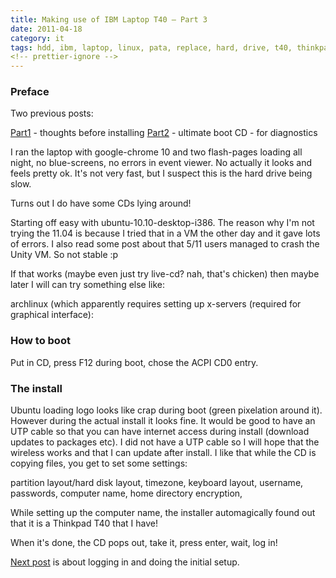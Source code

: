 ```yaml
---
title: Making use of IBM Laptop T40 – Part 3
date: 2011-04-18
category: it
tags: hdd, ibm, laptop, linux, pata, replace, hard, drive, t40, thinkpad, ultimatebootcd
<!-- prettier-ignore -->
---
```


### Preface

Two previous posts:

[Part1](https://www.guldmyr.com/making-use-of-ibm-laptop-t40-part-1/ "PART1") -
thoughts before installing
[Part2](https://www.guldmyr.com/making-use-of-ibm-laptop-t40-%E2%80%93-part-2/ "par2") -
ultimate boot CD - for diagnostics

I ran the laptop with google-chrome 10 and two flash-pages loading all night, no
blue-screens, no errors in event viewer. No actually it looks and feels pretty
ok. It's not very fast, but I suspect this is the hard drive being slow.

Turns out I do have some CDs lying around!

Starting off easy with ubuntu-10.10-desktop-i386. The reason why I'm not trying
the 11.04 is because I tried that in a VM the other day and it gave lots of
errors. I also read some post about that 5/11 users managed to crash the Unity
VM. So not stable :p

If that works (maybe even just try live-cd? nah, that's chicken) then maybe
later I will can try something else like:

archlinux (which apparently requires setting up x-servers (required for
graphical interface):

### How to boot

Put in CD, press F12 during boot, chose the ACPI CD0 entry.

### The install

Ubuntu loading logo looks like crap during boot (green pixelation around it).
However during the actual install it looks fine. It would be good to have an UTP
cable so that you can have internet access during install (download updates to
packages etc). I did not have a UTP cable so I will hope that the wireless works
and that I can update after install. I like that while the CD is copying files,
you get to set some settings:

partition layout/hard disk layout, timezone, keyboard layout, username,
passwords, computer name, home directory encryption,

While setting up the computer name, the installer automagically found out that
it is a Thinkpad T40 that I have!

When it's done, the CD pops out, take it, press enter, wait, log in!

[Next post](https://www.guldmyr.com/making-use-of-ibm-laptop-t40-%E2%80%93-part-4/ "setting up")
is about logging in and doing the initial setup.
